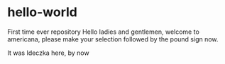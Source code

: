 # hello-world
First time ever repository
Hello ladies and gentlemen,
welcome to americana,
please make your selection followed by the pound sign now.

It was Ideczka here, by now
